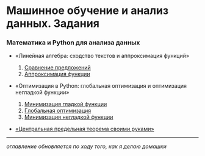 # Машинное обучение и анализ данных. Задания

### Математика и Python для анализа данных
* «Линейная алгебра: сходство текстов и аппроксимация функций»
	1. [Сравнение предложений](/01_math_and_python/week_2/01/)
	2. [Аппроксимация функции](/01_math_and_python/week_2/02/)

* «Оптимизация в Python: глобальная оптимизация и оптимизация негладкой функции»
	1. [Минимизация гладкой функции](/01_math_and_python/week_3/01/)
	2. [Глобальная оптимизация](/01_math_and_python/week_3/02/)
	3. [Минимизация негладкой функции](/01_math_and_python/week_3/03/)

* [«Центральная предельная теорема своими руками»](/01_math_and_python/week_4/)

---

*оглавление обновляется по ходу того, как я делаю домашки*